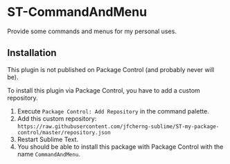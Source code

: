# ST-CommandAndMenu

Provide some commands and menus for my personal uses.

## Installation

This plugin is not published on Package Control (and probably never will be).

To install this plugin via Package Control, you have to add a custom repository.

1. Execute `Package Control: Add Repository` in the command palette.
1. Add this custom repository: `https://raw.githubusercontent.com/jfcherng-sublime/ST-my-package-control/master/repository.json`
1. Restart Sublime Text.
1. You should be able to install this package with Package Control with the name `CommandAndMenu`.
